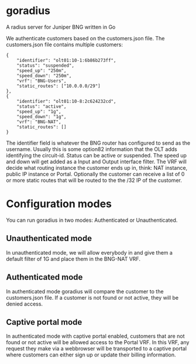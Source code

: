# goradius
A radius server for Juniper BNG written in Go

We authenticate customers based on the customers.json file. The customers.json file contains multiple customers:

```
{
    "identifier": "olt01:10-1:6b86b273ff",
    "status": "suspended",
    "speed_up": "250m",
    "speed_down": "250m",
    "vrf": "BNG-Users",
    "static_routes": ["10.0.0.0/29"]
},
{
    "identifier": "olt01:10-8:2c624232cd",
    "status": "active",
    "speed_up": "1g",
    "speed_down": "1g",
    "vrf": "BNG-NAT",
    "static_routes": []
}
```

The identifier field is whatever the BNG router has configured to send as the username. Usually this is some option82 information that the OLT adds identifying the circuit-id. Status can be active or suspended. The speed up and down will get added as a Input and Output interface filter. The VRF will decide what routing instance the customer ends up in, think: NAT instance, public IP instance or Portal. Optionally the customer can receive a list of 0 or more static routes that will be routed to the the /32 IP of the customer.

# Configuration modes
You can run goradius in two modes: Authenticated or Unauthenticated.

## Unauthenticated mode
In unauthenticated mode, we will allow everybody in and give them a default filter of 1G and place them in the BNG-NAT VRF.

## Authenticated mode
In authenticated mode goradius will compare the customer to the customers.json file. If a customer is not found or not active, they will be denied access.

## Captive portal mode
In authenticated mode with captive portal enabled, customers that are not found or not active will be allowed access to the Portal VRF. In this VRF, any request they make via a webbrowser will be transported to a captive portal where customers can either sign up or update their billing information.